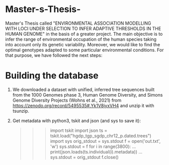# Master-s-Thesis-
Master's Thesis called "ENVIRONMENTAL ASSOCIATION MODELLING WITH LOCI UNDER SELECTION TO INFER ADAPTIVE THRESHOLDS IN THE HUMAN GENOME" in the basis of a greater project.
The main objective is to infer the range of environmental occupation of the human species taking into account only its genetic variability. Moreover, we would like to find the optimal genotypes adapted to some particular environmental conditions. For that purpose, we have followed the next steps:

# Building the database 
1. We downloaded a dataset with unified, inferred tree sequences built from the 1000 Genomes phase 3, Human Genome Diversity, and Simons Genome Diversity Projects (Wohns et al., 2021) from https://zenodo.org/record/5495535#.Yk1V8jyxVH4 and unzip it with tsunzip. 
2. Get metadata with python3, tskit and json (and sys to save it):

	>>> import tskit
	>>> import json
	>>> ts = tskit.load("hgdp_tgp_sgdp_chr12_p.dated.trees")
	>>> import sys
	>>> orig_stdout = sys.stdout
	>>> f = open('out.txt', 'w')
	>>> sys.stdout = f
	>>> for i in range(3800):
	...     print(json.loads(ts.individual(i).metadata))
	... 
	>>> sys.stdout = orig_stdout
	>>> f.close()
